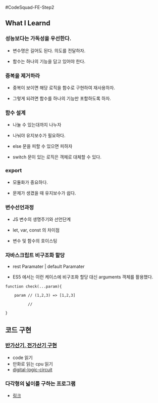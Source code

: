 #CodeSquad-FE-Step2 

## What I Learnd

### 성능보다는 가독성을 우선한다.

- 변수명은 길어도 된다. 의도를 전달하자.

- 함수는 하나의 기능을 담고 있어야 한다. 

### 중복을 제거하라

- 중복이 보이면 해당 로직을 함수로 구현하여 재사용하자.

- 그렇게 되려면 함수를 하나의 기능만 포함하도록 하자. 

### 함수 설계

- 나눌 수 있는대까지 나누자

- 나눠야 유지보수가 필요하다. 

- else 문을 피할 수 있으면 피하자

- switch 문이 있는 로직은 객체로 대체할 수 있다. 

### export

- 모듈화가 중요하다. 

- 문제가 생겼을 때 유지보수가 쉽다. 

### 변수선언과정 

- JS 변수의 생명주기와 선언단계

- let, var, const 의 차이점
- 변수 및 함수의 호이스팅

### 자바스크립트 비구조화 할당

- rest Paramater | default Paramater 

- ES5 에서는 이런 케이스에 비구조화 할당 대신 arguments 객체를 활용했다.

```javascirpt
function check(...param){

    param // (1,2,3) => [1,2,3]

          //  

}

```

## 코드 구현

### [반가산기, 전가산기 구현](https://github.com/P-iknow/codeSquad_FE/blob/master/CS-step23/step01_Digital_Logic_Circuit/adder.js) 

- code 읽기
- 만화로 읽는 cpu 읽기
- [digital-logic-circuit](https://github.com/P-iknow/codeSquad_FE/blob/master/CS-step23/step01_Digital_Logic_Circuit/step1-digital-logic-circuit.jpg)

### 다각형의 넓이를 구하는 프로그램

- [링크](https://github.com/code-squad/javascript-polygon/pull/88)



